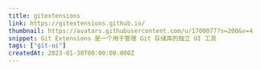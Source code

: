 ```yaml
---
title: gitextensions
link: https://gitextensions.github.io/
thumbnail: https://avatars.githubusercontent.com/u/1700077?s=200&v=4
snippet: Git Extensions 是一个用于管理 Git 存储库的独立 UI 工具
tags: ["git-ui"]
createdAt: 2023-01-30T00:00:00.000Z
---
```

